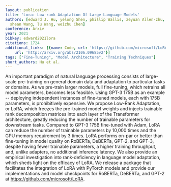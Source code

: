 ```yaml
---
layout: publication
title: 'Lora: Low-rank Adaptation Of Large Language Models'
authors: [edward J. Hu, yelong Shen, phillip Wallis, zeyuan Allen-zhu, yuanzhi Li,
  shean Wang, lu Wang, weizhu Chen]
conference: Arxiv
year: 2021
bibkey: edward2021lora
citations: 1724
additional_links: [{name: Code, url: 'https://github.com/microsoft/LoRA'}, {name: Paper,
    url: 'http://arxiv.org/abs/2106.09685v2'}]
tags: ["Fine-Tuning", "Model Architecture", "Training Techniques"]
short_authors: Hu et al.
---
```

An important paradigm of natural language processing consists of large-scale
pre-training on general domain data and adaptation to particular tasks or
domains. As we pre-train larger models, full fine-tuning, which retrains all
model parameters, becomes less feasible. Using GPT-3 175B as an example --
deploying independent instances of fine-tuned models, each with 175B
parameters, is prohibitively expensive. We propose Low-Rank Adaptation, or
LoRA, which freezes the pre-trained model weights and injects trainable rank
decomposition matrices into each layer of the Transformer architecture, greatly
reducing the number of trainable parameters for downstream tasks. Compared to
GPT-3 175B fine-tuned with Adam, LoRA can reduce the number of trainable
parameters by 10,000 times and the GPU memory requirement by 3 times. LoRA
performs on-par or better than fine-tuning in model quality on RoBERTa,
DeBERTa, GPT-2, and GPT-3, despite having fewer trainable parameters, a higher
training throughput, and, unlike adapters, no additional inference latency. We
also provide an empirical investigation into rank-deficiency in language model
adaptation, which sheds light on the efficacy of LoRA. We release a package
that facilitates the integration of LoRA with PyTorch models and provide our
implementations and model checkpoints for RoBERTa, DeBERTa, and GPT-2 at
https://github.com/microsoft/LoRA.